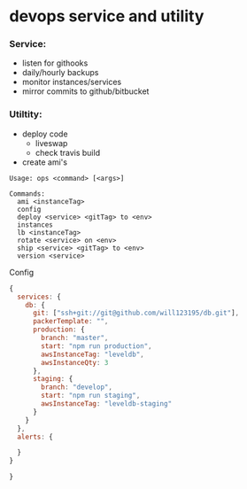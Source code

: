 # devops service and utility

### Service:
- listen for githooks
- daily/hourly backups
- monitor instances/services
- mirror commits to github/bitbucket

### Utiltity:
- deploy code 
    - liveswap
    - check travis build
- create ami's


```
Usage: ops <command> [<args>]

Commands:
  ami <instanceTag>
  config  
  deploy <service> <gitTag> to <env>
  instances
  lb <instanceTag>
  rotate <service> on <env>
  ship <service> <gitTag> to <env>
  version <service>
```


Config
```js
{  
  services: {
    db: {
      git: ["ssh+git://git@github.com/will123195/db.git"],
      packerTemplate: "",
      production: {
        branch: "master",
        start: "npm run production",
        awsInstanceTag: "leveldb",
        awsInstanceQty: 3
      },
      staging: {
        branch: "develop",
        start: "npm run staging",
        awsInstanceTag: "leveldb-staging"
      }
    }
  },
  alerts: {

  }
}

}
```
